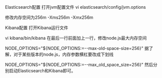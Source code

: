 


Elasticsearch配置
打开jvm配置文件
vi elasticsearch/config/jvm.options

修改内存空间为256m
-Xms256m
-Xmx256m

Kibana配置
打开Kibana运行文件

vi kibana/bin/kibana
在最后一行前面加上一行，修改node.js最大内存空间

NODE_OPTIONS="${NODE_OPTIONS:=--max-old-space-size=256}"
据了解，对于某些版本的node.js，内存参数横杠要改成下划线


NODE_OPTIONS="${NODE_OPTIONS:=--max_old_space_size=256}"
然后分别启动Elasticsearch和Kibana即可。

